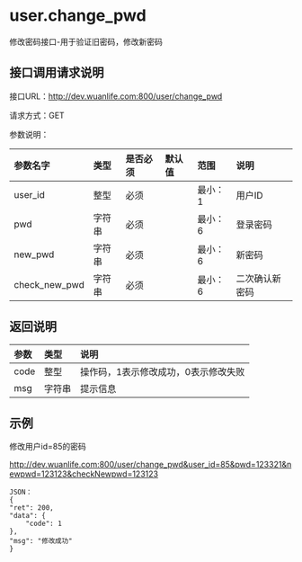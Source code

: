 # user.change_pwd

修改密码接口-用于验证旧密码，修改新密码

## 接口调用请求说明

接口URL：http://dev.wuanlife.com:800/user/change_pwd

请求方式：GET

参数说明：

|参数名字   | 类型|  是否必须   | 默认值   | 范围      |  说明|
|:--|:--|:--|:--|:--|:--|
|user_id    |   整型| 必须     ||           最小：1  |  用户ID|
|pwd|字符串|必须| |最小：6|登录密码|
|new_pwd|字符串|必须| |最小：6|新密码|
|check_new_pwd|字符串|必须| |最小：6|二次确认新密码|

## 返回说明

|参数|        类型|   说明|
|:--|:--|:--|
|code  |  整型  |操作码，1表示修改成功，0表示修改失败|
|msg |字符串 |提示信息|


## 示例

修改用户id=85的密码

http://dev.wuanlife.com:800/user/change_pwd&user_id=85&pwd=123321&newpwd=123123&checkNewpwd=123123

    JSON：
    {
    "ret": 200,
    "data": {
        "code": 1
    },
    "msg": "修改成功"
    }
